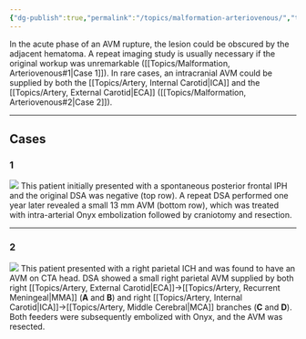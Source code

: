 ```yaml
---
{"dg-publish":true,"permalink":"/topics/malformation-arteriovenous/","tags":["DSA"],"created":"2023-10-11T21:14:56.112-07:00","updated":"2024-05-03T12:57:23.342-07:00"}
---
```



In the acute phase of an AVM rupture, the lesion could be obscured by the adjacent hematoma. A repeat imaging study is usually necessary if the original workup was unremarkable ([[Topics/Malformation, Arteriovenous#1\|Case 1]]). In rare cases, an intracranial AVM could be supplied by both the [[Topics/Artery, Internal Carotid\|ICA]] and the [[Topics/Artery, External Carotid\|ECA]] ([[Topics/Malformation, Arteriovenous#2\|Case 2]]).

---

## Cases

### 1

![](https://i.imgur.com/ETUXDfT.jpg)
This patient initially presented with a spontaneous posterior frontal IPH and the original DSA was negative (top row). A repeat DSA performed one year later revealed a small 13 mm AVM (bottom row), which was treated with intra-arterial Onyx embolization followed by craniotomy and resection.

---

### 2

![](https://i.imgur.com/m5q1kpa.jpg)
This patient presented with a right parietal ICH and was found to have an AVM on CTA head. DSA showed a small right parietal AVM supplied by both right [[Topics/Artery, External Carotid\|ECA]]->[[Topics/Artery, Recurrent Meningeal\|MMA]] (**A** and **B**) and right [[Topics/Artery, Internal Carotid\|ICA]]->[[Topics/Artery, Middle Cerebral\|MCA]] branches (**C** and **D**). Both feeders were subsequently embolized with Onyx, and the AVM was resected.